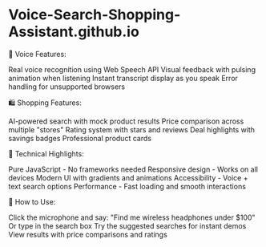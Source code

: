 # Voice-Search-Shopping-Assistant.github.io
🎤 Voice Features:

Real voice recognition using Web Speech API
Visual feedback with pulsing animation when listening
Instant transcript display as you speak
Error handling for unsupported browsers

🛍️ Shopping Features:

AI-powered search with mock product results
Price comparison across multiple "stores"
Rating system with stars and reviews
Deal highlights with savings badges
Professional product cards

🚀 Technical Highlights:

Pure JavaScript - No frameworks needed
Responsive design - Works on all devices
Modern UI with gradients and animations
Accessibility - Voice + text search options
Performance - Fast loading and smooth interactions

📱 How to Use:

Click the microphone and say: "Find me wireless headphones under $100"
Or type in the search box
Try the suggested searches for instant demos
View results with price comparisons and ratings
